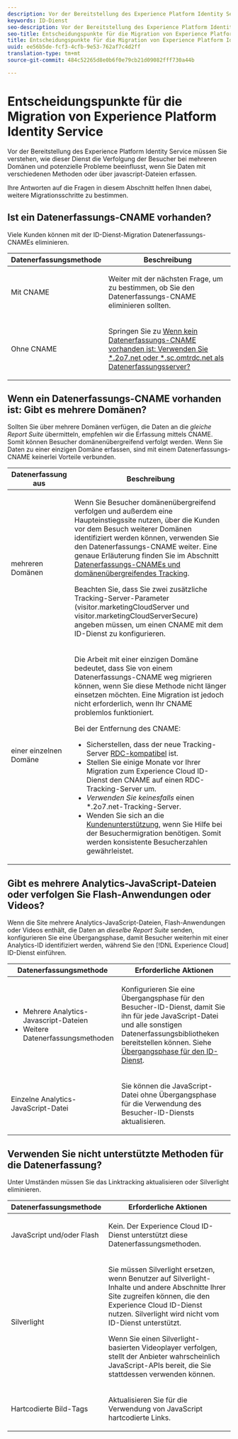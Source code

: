 ```yaml
---
description: Vor der Bereitstellung des Experience Platform Identity Service müssen Sie verstehen, wie dieser Dienst die Verfolgung der Besucher bei mehreren Domänen und potenzielle Probleme beeinflusst, wenn Sie Daten mit verschiedenen Methoden oder über javascript-Dateien erfassen.
keywords: ID-Dienst
seo-description: Vor der Bereitstellung des Experience Platform Identity Service müssen Sie verstehen, wie dieser Dienst die Verfolgung der Besucher bei mehreren Domänen und potenzielle Probleme beeinflusst, wenn Sie Daten mit verschiedenen Methoden oder über javascript-Dateien erfassen.
seo-title: Entscheidungspunkte für die Migration von Experience Platform Identity Service
title: Entscheidungspunkte für die Migration von Experience Platform Identity Service
uuid: ee56b5de-fcf3-4cfb-9e53-762af7c4d2ff
translation-type: tm+mt
source-git-commit: 484c52265d8e0b6f0e79cb21d09082fff730a44b

---
```



# Entscheidungspunkte für die Migration von Experience Platform Identity Service

Vor der Bereitstellung des Experience Platform Identity Service müssen Sie verstehen, wie dieser Dienst die Verfolgung der Besucher bei mehreren Domänen und potenzielle Probleme beeinflusst, wenn Sie Daten mit verschiedenen Methoden oder über javascript-Dateien erfassen.

Ihre Antworten auf die Fragen in diesem Abschnitt helfen Ihnen dabei, weitere Migrationsschritte zu bestimmen.

## Ist ein Datenerfassungs-CNAME vorhanden?

Viele Kunden können mit der ID-Dienst-Migration Datenerfassungs-CNAMEs eliminieren.

<table id="table_13F7C1E3D64D4F86B0149C9D3B54AADD"> 
 <thead> 
  <tr> 
   <th colname="col1" class="entry"> Datenerfassungsmethode </th> 
   <th colname="col2" class="entry"> Beschreibung </th> 
  </tr> 
 </thead>
 <tbody> 
  <tr> 
   <td colname="col1"> <p>Mit CNAME </p> </td> 
   <td colname="col2"> <p>Weiter mit der nächsten Frage, um zu bestimmen, ob Sie den Datenerfassungs-CNAME eliminieren sollten. </p> </td> 
  </tr> 
  <tr> 
   <td colname="col1"> <p>Ohne CNAME </p> </td> 
   <td colname="col2"> <p>Springen Sie zu <a href="../../reference/analytics-reference/migration-decisions.md#section-34dabde7780e4a339f134c0ca7768961" format="dita" scope="local">Wenn kein Datenerfassungs-CNAME vorhanden ist: Verwenden Sie *.2o7.net oder *.sc.omtrdc.net als Datenerfassungsserver?</a> </p> </td> 
  </tr> 
 </tbody> 
</table>

## Wenn ein Datenerfassungs-CNAME vorhanden ist: Gibt es mehrere Domänen?

Sollten Sie über mehrere Domänen verfügen, die Daten an die *gleiche Report Suite* übermitteln, empfehlen wir die Erfassung mittels CNAME. Somit können Besucher domänenübergreifend verfolgt werden. Wenn Sie Daten zu einer einzigen Domäne erfassen, sind mit einem Datenerfassungs-CNAME keinerlei Vorteile verbunden.

<table id="table_D132BCA243E54657AEC930559343FDD3"> 
 <thead> 
  <tr> 
   <th colname="col1" class="entry"> Datenerfassung aus </th> 
   <th colname="col2" class="entry"> Beschreibung </th> 
  </tr> 
 </thead>
 <tbody> 
  <tr> 
   <td colname="col1"> <p>mehreren Domänen </p> </td> 
   <td colname="col2"> <p>Wenn Sie Besucher domänenübergreifend verfolgen und außerdem eine Haupteinstiegssite nutzen, über die Kunden vor dem Besuch weiterer Domänen identifiziert werden können, verwenden Sie den Datenerfassungs-CNAME weiter. Eine genaue Erläuterung finden Sie im Abschnitt <a href="../../reference/analytics-reference/cname.md#concept-4df91f8a30ad4ec7a01eb943d579cc9d" format="dita" scope="local">Datenerfassungs-CNAMEs und domänenübergreifendes Tracking</a>. </p> <p>Beachten Sie, dass Sie zwei zusätzliche Tracking-Server-Parameter (<span class="codeph">visitor.marketingCloudServer</span> und <span class="codeph">visitor.marketingCloudServerSecure</span>) angeben müssen, um einen CNAME mit dem ID-Dienst zu konfigurieren. </p> </td> 
  </tr> 
  <tr> 
   <td colname="col1"> <p>einer einzelnen Domäne </p> </td> 
   <td colname="col2"> <p>Die Arbeit mit einer einzigen Domäne bedeutet, dass Sie von einem Datenerfassungs-CNAME weg migrieren können, wenn Sie diese Methode nicht länger einsetzen möchten. Eine Migration ist jedoch nicht erforderlich, wenn Ihr CNAME problemlos funktioniert. </p> <p>Bei der Entfernung des CNAME: </p> 
    <ul id="ul_12CDECEFC7BB41A18895B507CAA42315"> 
     <li id="li_32E2CD3E58454E20A642BADE507AE86E">Sicherstellen, dass der neue Tracking-Server <a href="https://marketing.adobe.com/resources/help/en_US/whitepapers/rdc/" format="https" scope="external">RDC-kompatibel</a> ist. </li> 
     <li id="li_865BB6DAA3594EBBAB688E73C8343762">Stellen Sie einige Monate vor Ihrer Migration zum <span class="keyword">Experience Cloud</span> ID-Dienst den CNAME auf einen RDC-Tracking-Server um. </li> 
     <li id="li_284A015177554C848C8648DC5BBAA365"> <i>Verwenden Sie keinesfalls</i> einen <span class="codeph">*.2o7.net</span>-Tracking-Server. </li> 
     <li id="li_B1ABF03DC46C42059F61542CDE0FE5A1">Wenden Sie sich an die <a href="https://helpx.adobe.com/marketing-cloud/contact-support.html" format="https" scope="external">Kundenunterstützung</a>, wenn Sie Hilfe bei der Besuchermigration benötigen. Somit werden konsistente Besucherzahlen gewährleistet. </li> 
    </ul> </td> 
  </tr> 
 </tbody> 
</table>

## Gibt es mehrere Analytics-JavaScript-Dateien oder verfolgen Sie Flash-Anwendungen oder Videos?

Wenn die Site mehrere Analytics-JavaScript-Dateien, Flash-Anwendungen oder Videos enthält, die Daten an *dieselbe Report Suite* senden, konfigurieren Sie eine Übergangsphase, damit Besucher weiterhin mit einer Analytics-ID identifiziert werden, während Sie den [!DNL Experience Cloud] ID-Dienst einführen.

<table id="table_8A4EA063AF4345B69BC98537E2E702BA"> 
 <thead> 
  <tr> 
   <th colname="col1" class="entry"> Datenerfassungsmethode </th> 
   <th colname="col2" class="entry"> Erforderliche Aktionen </th> 
  </tr> 
 </thead>
 <tbody> 
  <tr> 
   <td colname="col1"> 
    <ul id="ul_910DD99E074E49C6907F86426EFA5BF2"> 
     <li id="li_4366CC8EB7A54A959568E3761ABBBF23">Mehrere Analytics-Javascript-Dateien </li> 
     <li id="li_B8A8132019EA48088E4F37E36F153D76">Weitere Datenerfassungsmethoden </li> 
    </ul> </td> 
   <td colname="col2"> <p>Konfigurieren Sie eine Übergangsphase für den Besucher-ID-Dienst, damit Sie ihn für jede JavaScript-Datei und alle sonstigen Datenerfassungsbibliotheken bereitstellen können. Siehe <a href="../../reference/analytics-reference/grace-period.md" format="dita" scope="local">Übergangsphase für den ID-Dienst</a>. </p> </td> 
  </tr> 
  <tr> 
   <td colname="col1"> <p>Einzelne Analytics-JavaScript-Datei </p> </td> 
   <td colname="col2"> <p>Sie können die JavaScript-Datei ohne Übergangsphase für die Verwendung des Besucher-ID-Diensts aktualisieren. </p> </td> 
  </tr> 
 </tbody> 
</table>

## Verwenden Sie nicht unterstützte Methoden für die Datenerfassung?

Unter Umständen müssen Sie das Linktracking aktualisieren oder Silverlight eliminieren.

<table id="table_A72AEB92F48345DD83F136B9989F4EF9"> 
 <thead> 
  <tr> 
   <th colname="col1" class="entry"> Datenerfassungsmethode </th> 
   <th colname="col2" class="entry"> Erforderliche Aktionen </th> 
  </tr> 
 </thead>
 <tbody> 
  <tr> 
   <td colname="col1"> <p>JavaScript und/oder Flash </p> </td> 
   <td colname="col2"> <p>Kein. Der <span class="keyword">Experience Cloud</span> ID-Dienst unterstützt diese Datenerfassungsmethoden. </p> </td> 
  </tr> 
  <tr> 
   <td colname="col1"> <p>Silverlight </p> </td> 
   <td colname="col2"> <p>Sie müssen Silverlight ersetzen, wenn Benutzer auf Silverlight-Inhalte und andere Abschnitte Ihrer Site zugreifen können, die den <span class="keyword">Experience Cloud</span> ID-Dienst nutzen. Silverlight wird nicht vom ID-Dienst unterstützt. </p> <p> Wenn Sie einen Silverlight-basierten Videoplayer verfolgen, stellt der Anbieter wahrscheinlich JavaScript-APIs bereit, die Sie stattdessen verwenden können. </p> </td> 
  </tr> 
  <tr> 
   <td colname="col1"> <p>Hartcodierte Bild-Tags </p> </td> 
   <td colname="col2"> <p>Aktualisieren Sie für die Verwendung von JavaScript hartcodierte Links. </p> </td> 
  </tr> 
 </tbody> 
</table>

